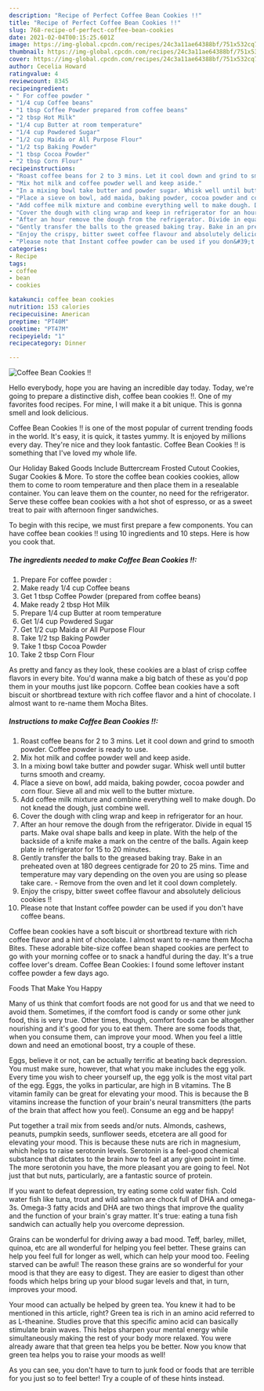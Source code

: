 ```yaml
---
description: "Recipe of Perfect Coffee Bean Cookies !!"
title: "Recipe of Perfect Coffee Bean Cookies !!"
slug: 768-recipe-of-perfect-coffee-bean-cookies
date: 2021-02-04T00:15:25.601Z
image: https://img-global.cpcdn.com/recipes/24c3a11ae64388bf/751x532cq70/coffee-bean-cookies-recipe-main-photo.jpg
thumbnail: https://img-global.cpcdn.com/recipes/24c3a11ae64388bf/751x532cq70/coffee-bean-cookies-recipe-main-photo.jpg
cover: https://img-global.cpcdn.com/recipes/24c3a11ae64388bf/751x532cq70/coffee-bean-cookies-recipe-main-photo.jpg
author: Cecelia Howard
ratingvalue: 4
reviewcount: 8345
recipeingredient:
- " For coffee powder "
- "1/4 cup Coffee beans"
- "1 tbsp Coffee Powder prepared from coffee beans"
- "2 tbsp Hot Milk"
- "1/4 cup Butter at room temperature"
- "1/4 cup Powdered Sugar"
- "1/2 cup Maida or All Purpose Flour"
- "1/2 tsp Baking Powder"
- "1 tbsp Cocoa Powder"
- "2 tbsp Corn Flour"
recipeinstructions:
- "Roast coffee beans for 2 to 3 mins. Let it cool down and grind to smooth powder. Coffee powder is ready to use."
- "Mix hot milk and coffee powder well and keep aside."
- "In a mixing bowl take butter and powder sugar. Whisk well until butter turns smooth and creamy."
- "Place a sieve on bowl, add maida, baking powder, cocoa powder and corn flour. Sieve all and mix well to the butter mixture."
- "Add coffee milk mixture and combine everything well to make dough. Do not knead the dough, just combine well."
- "Cover the dough with cling wrap and keep in refrigerator for an hour."
- "After an hour remove the dough from the refrigerator. Divide in equal 15 parts. Make oval shape balls and keep in plate. With the help of the backside of a knife make a mark on the centre of the balls. Again keep plate in refrigerator for 15 to 20 minutes."
- "Gently transfer the balls to the greased baking tray. Bake in an preheated oven at 180 degrees centigrade for 20 to 25 mins. Time and temperature may vary depending on the oven you are using so please take care. Remove from the oven and let it cool down completely."
- "Enjoy the crispy, bitter sweet coffee flavour and absolutely delicious cookies !!"
- "Please note that Instant coffee powder can be used if you don&#39;t have coffee beans."
categories:
- Recipe
tags:
- coffee
- bean
- cookies

katakunci: coffee bean cookies 
nutrition: 153 calories
recipecuisine: American
preptime: "PT40M"
cooktime: "PT47M"
recipeyield: "1"
recipecategory: Dinner

---
```



![Coffee Bean Cookies !!](https://img-global.cpcdn.com/recipes/24c3a11ae64388bf/751x532cq70/coffee-bean-cookies-recipe-main-photo.jpg)

Hello everybody, hope you are having an incredible day today. Today, we're going to prepare a distinctive dish, coffee bean cookies !!. One of my favorites food recipes. For mine, I will make it a bit unique. This is gonna smell and look delicious.

Coffee Bean Cookies !! is one of the most popular of current trending foods in the world. It's easy, it is quick, it tastes yummy. It is enjoyed by millions every day. They're nice and they look fantastic. Coffee Bean Cookies !! is something that I've loved my whole life.

Our Holiday Baked Goods Include Buttercream Frosted Cutout Cookies, Sugar Cookies &amp; More. To store the coffee bean cookies cookies, allow them to come to room temperature and then place them in a resealable container. You can leave them on the counter, no need for the refrigerator. Serve these coffee bean cookies with a hot shot of espresso, or as a sweet treat to pair with afternoon finger sandwiches.


To begin with this recipe, we must first prepare a few components. You can have coffee bean cookies !! using 10 ingredients and 10 steps. Here is how you cook that.

<!--inarticleads1-->

##### The ingredients needed to make Coffee Bean Cookies !!:

1. Prepare  For coffee powder :
1. Make ready 1/4 cup Coffee beans
1. Get 1 tbsp Coffee Powder (prepared from coffee beans)
1. Make ready 2 tbsp Hot Milk
1. Prepare 1/4 cup Butter at room temperature
1. Get 1/4 cup Powdered Sugar
1. Get 1/2 cup Maida or All Purpose Flour
1. Take 1/2 tsp Baking Powder
1. Take 1 tbsp Cocoa Powder
1. Take 2 tbsp Corn Flour


As pretty and fancy as they look, these cookies are a blast of crisp coffee flavors in every bite. You&#39;d wanna make a big batch of these as you&#39;d pop them in your mouths just like popcorn. Coffee bean cookies have a soft biscuit or shortbread texture with rich coffee flavor and a hint of chocolate. I almost want to re-name them Mocha Bites. 

<!--inarticleads2-->

##### Instructions to make Coffee Bean Cookies !!:

1. Roast coffee beans for 2 to 3 mins. Let it cool down and grind to smooth powder. Coffee powder is ready to use.
1. Mix hot milk and coffee powder well and keep aside.
1. In a mixing bowl take butter and powder sugar. Whisk well until butter turns smooth and creamy.
1. Place a sieve on bowl, add maida, baking powder, cocoa powder and corn flour. Sieve all and mix well to the butter mixture.
1. Add coffee milk mixture and combine everything well to make dough. Do not knead the dough, just combine well.
1. Cover the dough with cling wrap and keep in refrigerator for an hour.
1. After an hour remove the dough from the refrigerator. Divide in equal 15 parts. Make oval shape balls and keep in plate. With the help of the backside of a knife make a mark on the centre of the balls. Again keep plate in refrigerator for 15 to 20 minutes.
1. Gently transfer the balls to the greased baking tray. Bake in an preheated oven at 180 degrees centigrade for 20 to 25 mins. Time and temperature may vary depending on the oven you are using so please take care. - Remove from the oven and let it cool down completely.
1. Enjoy the crispy, bitter sweet coffee flavour and absolutely delicious cookies !!
1. Please note that Instant coffee powder can be used if you don&#39;t have coffee beans.


Coffee bean cookies have a soft biscuit or shortbread texture with rich coffee flavor and a hint of chocolate. I almost want to re-name them Mocha Bites. These adorable bite-size coffee bean shaped cookies are perfect to go with your morning coffee or to snack a handful during the day. It&#39;s a true coffee lover&#39;s dream. Coffee Bean Cookies: I found some leftover instant coffee powder a few days ago. 

Foods That Make You Happy


Many of us think that comfort foods are not good for us and that we need to avoid them. Sometimes, if the comfort food is candy or some other junk food, this is very true. Other times, though, comfort foods can be altogether nourishing and it's good for you to eat them. There are some foods that, when you consume them, can improve your mood. When you feel a little down and need an emotional boost, try a couple of these.

Eggs, believe it or not, can be actually terrific at beating back depression. You must make sure, however, that what you make includes the egg yolk. Every time you wish to cheer yourself up, the egg yolk is the most vital part of the egg. Eggs, the yolks in particular, are high in B vitamins. The B vitamin family can be great for elevating your mood. This is because the B vitamins increase the function of your brain's neural transmitters (the parts of the brain that affect how you feel). Consume an egg and be happy!

Put together a trail mix from seeds and/or nuts. Almonds, cashews, peanuts, pumpkin seeds, sunflower seeds, etcetera are all good for elevating your mood. This is because these nuts are rich in magnesium, which helps to raise serotonin levels. Serotonin is a feel-good chemical substance that dictates to the brain how to feel at any given point in time. The more serotonin you have, the more pleasant you are going to feel. Not just that but nuts, particularly, are a fantastic source of protein.

If you want to defeat depression, try eating some cold water fish. Cold water fish like tuna, trout and wild salmon are chock full of DHA and omega-3s. Omega-3 fatty acids and DHA are two things that improve the quality and the function of your brain's gray matter. It's true: eating a tuna fish sandwich can actually help you overcome depression. 

Grains can be wonderful for driving away a bad mood. Teff, barley, millet, quinoa, etc are all wonderful for helping you feel better. These grains can help you feel full for longer as well, which can help your mood too. Feeling starved can be awful! The reason these grains are so wonderful for your mood is that they are easy to digest. They are easier to digest than other foods which helps bring up your blood sugar levels and that, in turn, improves your mood.

Your mood can actually be helped by green tea. You knew it had to be mentioned in this article, right? Green tea is rich in an amino acid referred to as L-theanine. Studies prove that this specific amino acid can basically stimulate brain waves. This helps sharpen your mental energy while simultaneously making the rest of your body more relaxed. You were already aware that that green tea helps you be better. Now you know that green tea helps you to raise your moods as well!

As you can see, you don't have to turn to junk food or foods that are terrible for you just so to feel better! Try  a  couple of  of  these  hints  instead.

